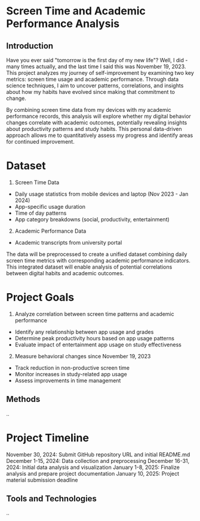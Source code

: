 # Screen Time and Academic Performance Analysis

## Introduction
Have you ever said "tomorrow is the first day of my new life"? Well, I did - many times actually, and the last time I said this was November 19, 2023. This project analyzes my journey of self-improvement by examining two key metrics: screen time usage and academic performance. Through data science techniques, I aim to uncover patterns, correlations, and insights about how my habits have evolved since making that commitment to change.

By combining screen time data from my devices with my academic performance records, this analysis will explore whether my digital behavior changes correlate with academic outcomes, potentially revealing insights about productivity patterns and study habits. This personal data-driven approach allows me to quantitatively assess my progress and identify areas for continued improvement.


# Dataset

1. Screen Time Data
- Daily usage statistics from mobile devices and laptop (Nov 2023 - Jan 2024)
- App-specific usage duration
- Time of day patterns 
- App category breakdowns (social, productivity, entertainment)

2. Academic Performance Data
- Academic transcripts from university portal

The data will be preprocessed to create a unified dataset combining daily screen time metrics with corresponding academic performance indicators. This integrated dataset will enable analysis of potential correlations between digital habits and academic outcomes.


# Project Goals

1. Analyze correlation between screen time patterns and academic performance
  - Identify any relationship between app usage and grades
  - Determine peak productivity hours based on app usage patterns
  - Evaluate impact of entertainment app usage on study effectiveness

2. Measure behavioral changes since November 19, 2023
  - Track reduction in non-productive screen time
  - Monitor increases in study-related app usage
  - Assess improvements in time management


## Methods
..


# Project Timeline

November 30, 2024: Submit GitHub repository URL and initial README.md
December 1-15, 2024: Data collection and preprocessing
December 16-31, 2024: Initial data analysis and visualization
January 1-8, 2025: Finalize analysis and prepare project documentation
January 10, 2025: Project material submission deadline


## Tools and Technologies
..
